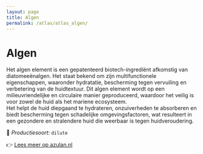 ```yaml
---
layout: page
title: Algen
permalink: /atlas/atlas_algen/
---
```


# Algen

Het algen element is een gepatenteerd biotech-ingrediënt afkomstig van diatomeeënalgen. Het staat bekend om zijn multifunctionele eigenschappen, waaronder hydratatie, bescherming tegen vervuiling en verbetering van de huidtextuur. Dit algen element wordt op een milieuvriendelijke en circulaire manier geproduceerd, waardoor het veilig is voor zowel de huid als het mariene ecosysteem.&nbsp;
<br>
Het helpt de huid diepgaand te hydrateren, onzuiverheden te absorberen en biedt bescherming tegen schadelijke omgevingsfactoren, wat resulteert in een gezondere en stralendere huid die weerbaar is tegen huidveroudering.

🔧 *Productiesoort:* `dilute`

👉 [Lees meer op azulan.nl](https://azulan.nl/atlas/algen)